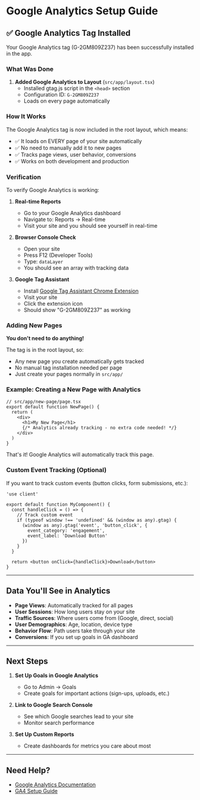# Google Analytics Setup Guide

## ✅ Google Analytics Tag Installed

Your Google Analytics tag (G-2GM809Z237) has been successfully installed in the app.

### What Was Done

1. **Added Google Analytics to Layout** (`src/app/layout.tsx`)
   - Installed gtag.js script in the `<head>` section
   - Configuration ID: `G-2GM809Z237`
   - Loads on every page automatically

### How It Works

The Google Analytics tag is now included in the root layout, which means:
- ✅ It loads on EVERY page of your site automatically
- ✅ No need to manually add it to new pages
- ✅ Tracks page views, user behavior, conversions
- ✅ Works on both development and production

### Verification

To verify Google Analytics is working:

1. **Real-time Reports**
   - Go to your Google Analytics dashboard
   - Navigate to: Reports → Real-time
   - Visit your site and you should see yourself in real-time

2. **Browser Console Check**
   - Open your site
   - Press F12 (Developer Tools)
   - Type: `dataLayer`
   - You should see an array with tracking data

3. **Google Tag Assistant**
   - Install [Google Tag Assistant Chrome Extension](https://chrome.google.com/webstore/detail/tag-assistant-legacy-by-g/kejbdjndbnbjgmefkgdddjlbokphdefk)
   - Visit your site
   - Click the extension icon
   - Should show "G-2GM809Z237" as working

### Adding New Pages

**You don't need to do anything!** 

The tag is in the root layout, so:
- Any new page you create automatically gets tracked
- No manual tag installation needed per page
- Just create your pages normally in `src/app/`

### Example: Creating a New Page with Analytics

```tsx
// src/app/new-page/page.tsx
export default function NewPage() {
  return (
    <div>
      <h1>My New Page</h1>
      {/* Analytics already tracking - no extra code needed! */}
    </div>
  )
}
```

That's it! Google Analytics will automatically track this page.

### Custom Event Tracking (Optional)

If you want to track custom events (button clicks, form submissions, etc.):

```tsx
'use client'

export default function MyComponent() {
  const handleClick = () => {
    // Track custom event
    if (typeof window !== 'undefined' && (window as any).gtag) {
      (window as any).gtag('event', 'button_click', {
        event_category: 'engagement',
        event_label: 'Download Button'
      })
    }
  }

  return <button onClick={handleClick}>Download</button>
}
```

---

## Data You'll See in Analytics

- **Page Views**: Automatically tracked for all pages
- **User Sessions**: How long users stay on your site
- **Traffic Sources**: Where users come from (Google, direct, social)
- **User Demographics**: Age, location, device type
- **Behavior Flow**: Path users take through your site
- **Conversions**: If you set up goals in GA dashboard

---

## Next Steps

1. **Set Up Goals in Google Analytics**
   - Go to Admin → Goals
   - Create goals for important actions (sign-ups, uploads, etc.)

2. **Link to Google Search Console**
   - See which Google searches lead to your site
   - Monitor search performance

3. **Set Up Custom Reports**
   - Create dashboards for metrics you care about most

---

## Need Help?

- [Google Analytics Documentation](https://support.google.com/analytics)
- [GA4 Setup Guide](https://support.google.com/analytics/answer/9304153)
